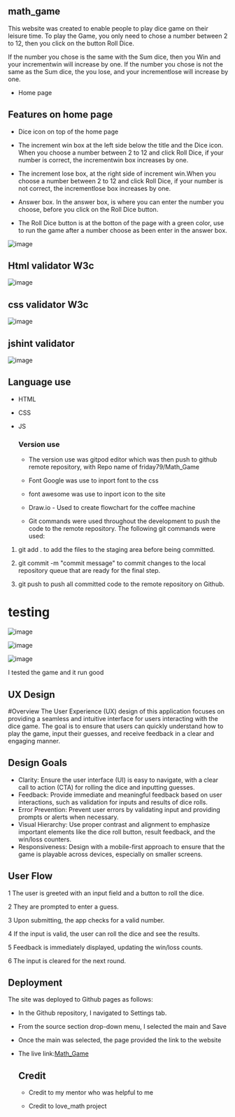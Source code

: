 ## math_game

 This website was created to enable people to play dice game on their leisure time.
 To play the Game, you only need to chose a number between 2 to 12, then you click on the button Roll Dice.

 If the number you chose is the same with the Sum dice, then you Win and your incrementwin will increase by one.
If the number you chose is not the same as the Sum dice, the you lose, and your incrementlose will increase by one.

- Home page

 ## Features on home page

- Dice icon on top of the home page

- The increment win box at the left side below  the title and the Dice icon. When you choose a  number between 2 to 12 and click Roll Dice, if your number is correct, the incrementwin box increases by one.

- The increment lose box, at the right side of increment win.When you choose a  number between 2 to 12 and click Roll Dice, if your number is not correct, the incrementlose box increases by one.

 - Answer box. In the answer box, is where you can enter the number you choose, before you click on the Roll Dice button.

  - The Roll Dice button is at the botton of the page with a green color, use to run the game after a number choose as been enter in the answer box.

    
![image](https://github.com/user-attachments/assets/98980618-26b5-4dd2-a026-eb45769e6c69)

## Html validator W3c

![image](https://github.com/user-attachments/assets/d40ac879-3d1d-4736-923c-e0540a34100d)

## css validator W3c


![image](https://github.com/user-attachments/assets/574818ba-11ee-425c-8433-f8e5bc83f702)

## jshint validator

![image](https://github.com/user-attachments/assets/33581d27-087e-4408-8294-cf4d60d2f4c7)


## Language use

- HTML
- CSS
- JS

  ### Version use
  * The version use was gitpod editor which was then push to github remote repository, with Repo name of friday79/Math_Game

  * Font Google was use to inport font to the css

  * font awesome was use to inport icon to the site

  * Draw.io - Used to create flowchart for the coffee machine
  
  * Git commands were used throughout the development to push the code to the remote repository. The following git commands were used:

1. git add . to add the files to the staging area before being committed.

2. git commit -m "commit message"  to commit changes to the local repository queue that are ready for the final step.

3. git push  to push all committed code to the remote repository on Github.

# testing 

![image](https://github.com/user-attachments/assets/c035735c-b9a6-4f20-85d0-0eff536ba518)


![image](https://github.com/user-attachments/assets/ab5e3c93-1db4-45ad-a552-cd720560a395)

![image](https://github.com/user-attachments/assets/072fabb8-1035-4119-88c4-e98bb4626122)

I tested the game and it run good

## UX Design
#Overview
The User Experience (UX) design of this application focuses on providing a seamless and intuitive interface for users interacting with the dice game. The goal is to ensure that users can quickly understand how to play the game, input their guesses, and receive feedback in a clear and engaging manner.

## Design Goals
- Clarity: Ensure the user interface (UI) is easy to navigate, with a clear call to action (CTA) for rolling the dice and inputting guesses.
- Feedback: Provide immediate and meaningful feedback based on user interactions, such as validation for inputs and results of dice rolls.
- Error Prevention: Prevent user errors by validating input and providing prompts or alerts when necessary.
- Visual Hierarchy: Use proper contrast and alignment to emphasize important elements like the dice roll button, result feedback, and the win/loss counters.
- Responsiveness: Design with a mobile-first approach to ensure that the game is playable across devices, especially on smaller screens.

## User Flow
1 The user is greeted with an input field and a button to roll the dice.

2 They are prompted to enter a guess.

3 Upon submitting, the app checks for a valid number.

4 If the input is valid, the user can roll the dice and see the results.

5 Feedback is immediately displayed, updating the win/loss counts.

6 The input is cleared for the next round.


  ## Deployment

  The site was deployed to Github pages as follows:

+ In the Github repository, I navigated to Settings tab.
 
+ From the source section drop-down menu, I selected the main and Save

+ Once the main was selected, the page provided the link to the website

+ The live link:[Math_Game]( https://friday79.github.io/math_game/)

  ## Credit

  - Credit to my mentor who was helpful to me

  - Credit to love_math project
  


  
  
